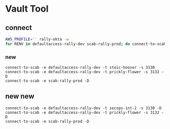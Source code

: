 # Vault Tool

## connect
```sh
AWS_PROFILE='' rally-okta -w
for RENV in defaultaccess-rally-dev scab-rally-prod; do connect-to-scab -D -e ${RENV}; done
```

### new

```
connect-to-scab -e defaultaccess-rally-dev -t stoic-hoover -s 3130
connect-to-scab -e defaultaccess-rally-dev -t prickly-flower -s 3132 -D
connect-to-scab -e scab-rally-prod -D
```

## new new

```
connect-to-scab -e defaultaccess-rally-dev -t secops-int-2 -s 3130 -D
connect-to-scab -e defaultaccess-rally-dev -t prickly-flower -s 3132 -D
connect-to-scab -e scab-rally-prod -D
```
<!--stackedit_data:
eyJoaXN0b3J5IjpbMTI0ODgwOTU5Niw5NDUxNDEwOTUsLTIwMT
Y4MTIwMSwtMTEyNjYxNTkyNiw4Njc5MzczNTBdfQ==
-->